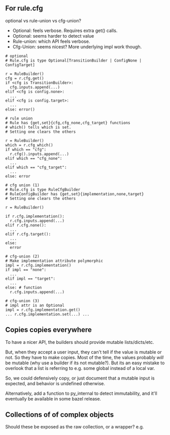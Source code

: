 

## For rule.cfg

optional vs rule-union vs cfg-union?

* Optional: feels verbose. Requires extra get() calls.
* Optional: seems harder to detect value
* Rule-union: which API feels verbose.
* Cfg-Union: seems nicest? More underlying impl work though.

```
# optional
# Rule.cfg is type Optional[TransitionBuilder | ConfigNone | ConfigTarget]

r = RuleBuilder()
cfg = r.cfg.get()
if <cfg is TransitionBuilder>:
  cfg.inputs.append(...)
elif <cfg is config.none>:
  ...
elif <cfg is config.target>:
  ...
else: error()

# rule union
# Rule has {get,set}{cfg,cfg_none,cfg_target} functions
# which() tells which is set.
# Setting one clears the others

r = RuleBuilder()
which = r.cfg_which()
if which == "cfg":
  r.cfg().inputs.append(...)
elif which == "cfg_none":
  ...
elif which == "cfg_target":
  ...
else: error

# cfg union (1)
# Rule.cfg is type RuleCfgBuilder
# RuleConfigBuilder has {get,set}{implementation,none,target}
# Setting one clears the others

r = RuleBuilder()

if r.cfg.implementation():
  r.cfg.inputs.append(...)
elif r.cfg.none():
  ...
elif r.cfg.target():
  ...
else:
  error

# cfg-union (2)
# Make implementation attribute polymorphic
impl = r.cfg.implementation()
if impl == "none":
  ...
elif impl == "target":
  ...
else: # function
  r.cfg.inputs.append(...)

# cfg-union (3)
# impl attr is an Optional
impl = r.cfg.implementation.get()
... r.cfg.implementation.set(...) ...
```

## Copies copies everywhere

To have a nicer API, the builders should provide mutable lists/dicts/etc.

But, when they accept a user input, they can't tell if the value is mutable or
not. So they have to make copies. Most of the time, the values probably _will_
be mutable (why use a builder if its not mutable?). But its an easy mistake to
overlook that a list is referring to e.g. some global instead of a local var.

So, we could defensively copy, or just document that a mutable input is
expected, and behavior is undefined otherwise.

Alternatively, add a function to py_internal to detect immutability, and it'll
eventually be available in some bazel release.

## Collections of of complex objects

Should these be exposed as the raw collection, or a wrapper? e.g.
